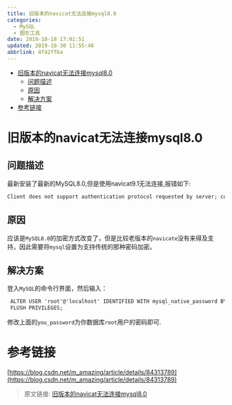 ```yaml
---
title: 旧版本的navicat无法连接mysql8.0
categories: 
  - MySQL
  - 图形工具
date: 2019-10-18 17:01:51
updated: 2019-10-30 11:55:40
abbrlink: 4f42ffba
---
```

- [旧版本的navicat无法连接mysql8.0](/blog/html/4f42ffba/#旧版本的navicat无法连接mysql8-0)
    - [问题描述](/blog/html/4f42ffba/#问题描述)
    - [原因](/blog/html/4f42ffba/#原因)
    - [解决方案](/blog/html/4f42ffba/#解决方案)
- [参考链接](/blog/html/4f42ffba/#参考链接)

<!--more-->
<script src="https://cdn.bootcss.com/jquery/3.4.0/jquery.slim.min.js"></script>
<script>$(document).ready(function () {$(".post-body > ul:nth-child(1)").hide();});</script>

<!--end-->
# 旧版本的navicat无法连接mysql8.0 #
## 问题描述 ##
最新安装了最新的MySQL8.0,但是使用navicat9.1无法连接,报错如下:
```cmd
Client does not support authentication protocol requested by server; consider upgrading MySQL client
```
## 原因 ##
应该是`MySQL8.0`的加密方式改变了，但是比较老版本的`navicate`没有来得及支持，因此需要将`mysql`设置为支持传统的那种密码加密。
## 解决方案 ##
登入`MySQL`的命令行界面，然后输入：
```cmd
 ALTER USER 'root'@'localhost' IDENTIFIED WITH mysql_native_password BY 'you_password';
 FLUSH PRIVILEGES;
```
修改上面的`you_password`为你数据库`root`用户的密码即可.
# 参考链接 #
[https://blog.csdn.net/m_amazing/article/details/84313789](https://blog.csdn.net/m_amazing/article/details/84313789)

>原文链接: [旧版本的navicat无法连接mysql8.0](https://lanlan2017.github.io/blog/4f42ffba/)